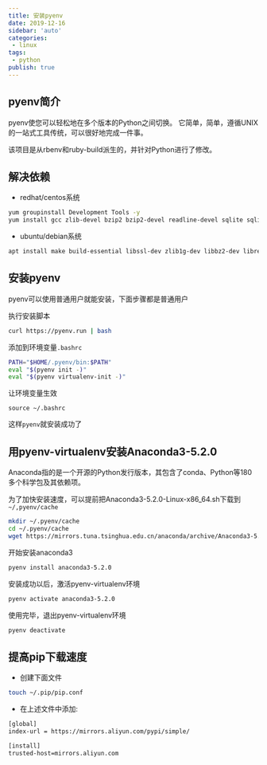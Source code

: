 ```yaml
---
title: 安装pyenv
date: 2019-12-16
sidebar: 'auto'
categories:
 - linux
tags:
 - python
publish: true
---
```


## pyenv简介

pyenv使您可以轻松地在多个版本的Python之间切换。 它简单，简单，遵循UNIX的一站式工具传统，可以很好地完成一件事。

该项目是从rbenv和ruby-build派生的，并针对Python进行了修改。

## 解决依赖

+ redhat/centos系统

```bash
yum groupinstall Development Tools -y
yum install gcc zlib-devel bzip2 bzip2-devel readline-devel sqlite sqlite-devel openssl-devel tk-devel libffi-devel git
```

+ ubuntu/debian系统

```bash
apt install make build-essential libssl-dev zlib1g-dev libbz2-dev libreadline-dev libsqlite3-dev wget curl llvm libncurses5-dev xz-utils tk-dev libxml2-dev libxmlsec1-dev libffi-dev liblzma-dev git
```

## 安装pyenv

pyenv可以使用普通用户就能安装，下面步骤都是普通用户

执行安装脚本

```bash
curl https://pyenv.run | bash
```

添加到环境变量`.bashrc`

```bash
PATH="$HOME/.pyenv/bin:$PATH"
eval "$(pyenv init -)"
eval "$(pyenv virtualenv-init -)"
```

让环境变量生效

```
source ~/.bashrc
```

这样`pyenv`就安装成功了

## 用pyenv-virtualenv安装Anaconda3-5.2.0

Anaconda指的是一个开源的Python发行版本，其包含了conda、Python等180多个科学包及其依赖项。

为了加快安装速度，可以提前把Anaconda3-5.2.0-Linux-x86_64.sh下载到`~/,pyenv/cache`

```bash
mkdir ~/.pyenv/cache
cd ~/.pyenv/cache
wget https://mirrors.tuna.tsinghua.edu.cn/anaconda/archive/Anaconda3-5.2.0-Linux-x86_64.sh
```

开始安装anaconda3

```bash
pyenv install anaconda3-5.2.0
```

安装成功以后，激活pyenv-virtualenv环境

```bash
pyenv activate anaconda3-5.2.0
```

使用完毕，退出pyenv-virtualenv环境

```bash
pyenv deactivate
```

## 提高pip下载速度

+ 创建下面文件

```bash
touch ~/.pip/pip.conf
```

+ 在上述文件中添加:

```bash
[global]
index-url = https://mirrors.aliyun.com/pypi/simple/

[install]
trusted-host=mirrors.aliyun.com
```
